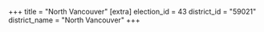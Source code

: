 +++
title = "North Vancouver"
[extra]
election_id = 43
district_id = "59021"
district_name = "North Vancouver"
+++
